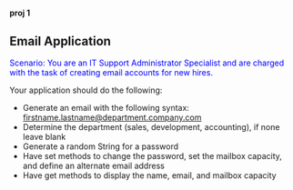 

#### proj 1  

## Email Application  


<span style = "color:blue;">Scenario: You are an IT Support Administrator Specialist and are
charged with the task of creating email accounts for new hires.</span>


Your application should do the following:
- Generate an email with the following syntax: firstname.lastname@department.company.com
- Determine the department (sales, development, accounting), if none leave blank
- Generate a random String for a password
- Have set methods to change the password, set the mailbox capacity, and define an alternate
  email address
- Have get methods to display the name, email, and mailbox capacity
